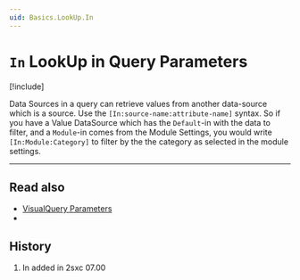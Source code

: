 ```yaml
---
uid: Basics.LookUp.In
---
```


# `In` LookUp in Query Parameters

[!include[](~/basics/stack/_shared-float-summary.md)]
<style>.context-box-summary .lookup-sources { visibility: visible; } </style>

Data Sources in a query can retrieve values from another data-source which is a source. Use the `[In:source-name:attribute-name]` syntax. 
So if you have a Value DataSource which has the `Default`-in with the data to filter, and a `Module`-in comes from the Module Settings, 
you would write `[In:Module:Category]` to filter by the the category as selected in the module settings. 

<!-- #todoc

- add example / image showing this

-->

---

## Read also

* [VisualQuery Parameters](xref:Basics.Query.Parameters.Index)
* [](xref:Basics.Query.VisualQuery.StreamsIn)

## History

1. In added in 2sxc 07.00

